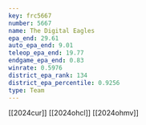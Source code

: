 ```yaml
---
key: frc5667
number: 5667
name: The Digital Eagles
epa_end: 29.61
auto_epa_end: 9.01
teleop_epa_end: 19.77
endgame_epa_end: 0.83
winrate: 0.5976
district_epa_rank: 134
district_epa_percentile: 0.9256
type: Team
---
```

[[2024cur]]
[[2024ohcl]]
[[2024ohmv]]
